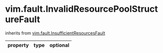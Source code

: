 vim.fault.InvalidResourcePoolStructureFault
===========================================
inherits from [vim.fault.InsufficientResourcesFault](docs/vim.fault.InsufficientResourcesFault.md)

| property | type | optional |
|:---------|:-----|:---------|
